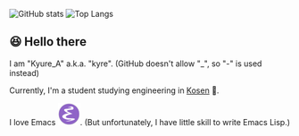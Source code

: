 ![GitHub stats](https://github-readme-stats.vercel.app/api?username=Kyure-A&theme=monokai) ![Top Langs](https://github-readme-stats.vercel.app/api/top-langs/?username=Kyure-A&layout=compact&theme=monokai&exclude_repo=nand2tetris,AtCoder,dotfiles)

## 😆 Hello there

I am "Kyure_A" a.k.a. "kyre". (GitHub doesn't allow "_", so "-" is used instead)

Currently, I'm a student studying engineering in [Kosen](https://www.kosen-k.go.jp/english/what/features/features.html) 🏫. 

I love Emacs ![EmacsIcon](./EmacsIcon.svg). (But unfortunately, I have little skill to write Emacs Lisp.)
